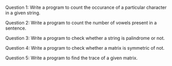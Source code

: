 Question 1: Write a program to count the occurance of a particular character in a given string.

Question 2: Write a program to count the number of vowels present in a sentence.

Question 3: Write a program to check whether a string is palindrome or not.

Question 4: Write a program to check whether a matrix is symmetric of not.

Question 5: Write a program to find the trace of a given matrix.

